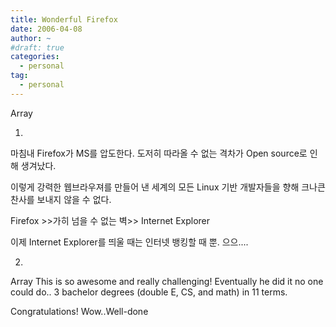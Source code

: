 ```yaml
---
title: Wonderful Firefox
date: 2006-04-08
author: ~
#draft: true
categories:
  - personal
tag:
  - personal
---
```




Array

1.
마침내 Firefox가 MS를 압도한다.
도저히 따라올 수 없는 격차가 Open source로 인해 생겨났다. 

이렇게 강력한 웹브라우져를 만들어 낸 세계의 모든 Linux 기반 개발자들을 향해 크나큰 찬사를 보내지 않을 수 없다.

Firefox >>가히 넘을 수 없는 벽>> Internet Explorer

이제 Internet Explorer를 띄울 때는 인터넷 뱅킹할 때 뿐. 으으....


2.
Array
This is so awesome and really challenging!
Eventually he did it no one could do..
3 bachelor degrees (double E, CS, and math) in 11 terms.

Congratulations!
Wow..Well-done


 






